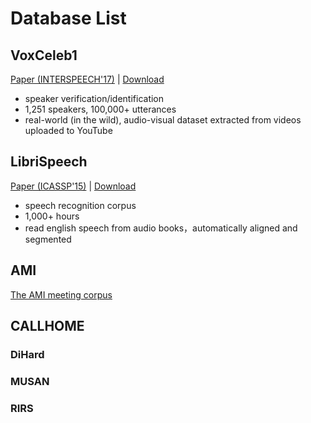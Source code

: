 

# Database List



## VoxCeleb1

[Paper (INTERSPEECH'17)](https://www.robots.ox.ac.uk/~vgg/publications/2017/Nagrani17/nagrani17.pdf) | [Download](https://www.robots.ox.ac.uk/~vgg/data/voxceleb/vox1.html)

- speaker verification/identification
- 1,251 speakers, 100,000+ utterances
- real-world (in the wild), audio-visual dataset extracted from videos uploaded to YouTube



## LibriSpeech

[Paper (ICASSP'15)](https://web.archive.org/web/20150630025551id_/http://clsp.jhu.edu/~guoguo/papers/icassp2015_librispeech.pdf) | [Download](https://www.openslr.org/12/)

- speech recognition corpus
- 1,000+ hours
- read english speech from audio books，automatically aligned and segmented



## AMI

[The AMI meeting corpus](https://groups.inf.ed.ac.uk/ami/corpus/)



## CALLHOME



### DiHard





### MUSAN

### RIRS

